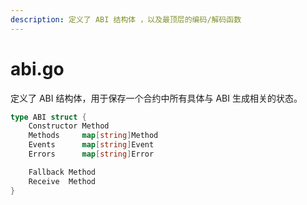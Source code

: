 ```yaml
---
description: 定义了 ABI 结构体 ，以及最顶层的编码/解码函数
---
```


# abi.go

定义了 ABI 结构体，用于保存一个合约中所有具体与 ABI 生成相关的状态。

```go
type ABI struct {
	Constructor Method
	Methods     map[string]Method
	Events      map[string]Event
	Errors      map[string]Error

	Fallback Method
	Receive  Method
}
```

